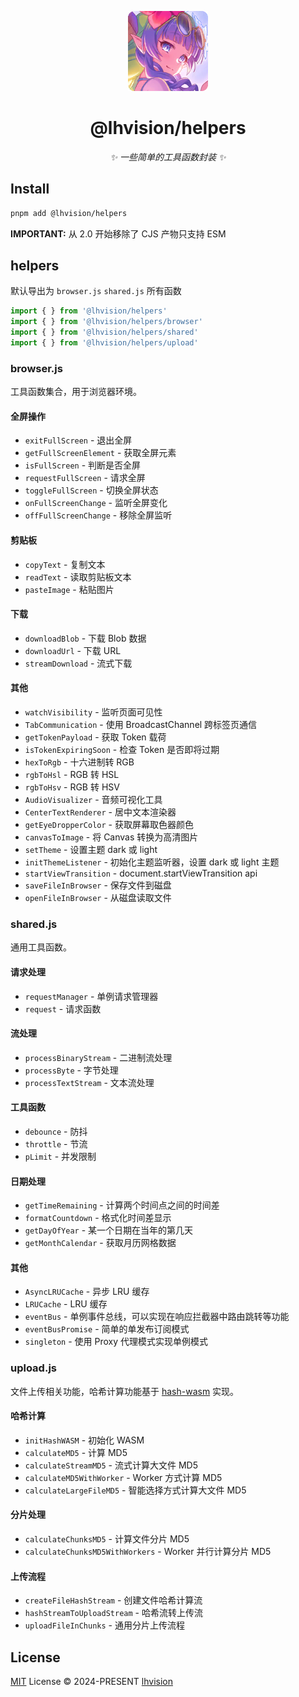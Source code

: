 <div align="center">

[![Ameth](https://raw.githubusercontent.com/lhvision/lhvision/main/images/Ameth.png)](https://github.com/lhvision/helpers)

# @lhvision/helpers

_✨ 一些简单的工具函数封装 ✨_

</div>

## Install

```bash
pnpm add @lhvision/helpers
```

**IMPORTANT:** 从 2.0 开始移除了 CJS 产物只支持 ESM

## helpers

默认导出为 `browser.js` `shared.js` 所有函数

```ts
import { } from '@lhvision/helpers'
import { } from '@lhvision/helpers/browser'
import { } from '@lhvision/helpers/shared'
import { } from '@lhvision/helpers/upload'
```

### browser.js

工具函数集合，用于浏览器环境。

#### 全屏操作

- `exitFullScreen` - 退出全屏
- `getFullScreenElement` - 获取全屏元素
- `isFullScreen` - 判断是否全屏
- `requestFullScreen` - 请求全屏
- `toggleFullScreen` - 切换全屏状态
- `onFullScreenChange` - 监听全屏变化
- `offFullScreenChange` - 移除全屏监听

#### 剪贴板

- `copyText` - 复制文本
- `readText` - 读取剪贴板文本
- `pasteImage` - 粘贴图片

#### 下载

- `downloadBlob` - 下载 Blob 数据
- `downloadUrl` - 下载 URL
- `streamDownload` - 流式下载

#### 其他

- `watchVisibility` - 监听页面可见性
- `TabCommunication` - 使用 BroadcastChannel 跨标签页通信
- `getTokenPayload` - 获取 Token 载荷
- `isTokenExpiringSoon` - 检查 Token 是否即将过期
- `hexToRgb` - 十六进制转 RGB
- `rgbToHsl` - RGB 转 HSL
- `rgbToHsv` - RGB 转 HSV
- `AudioVisualizer` - 音频可视化工具
- `CenterTextRenderer` - 居中文本渲染器
- `getEyeDropperColor` - 获取屏幕取色器颜色
- `canvasToImage` - 将 Canvas 转换为高清图片
- `setTheme` - 设置主题 dark 或 light
- `initThemeListener` - 初始化主题监听器，设置 dark 或 light 主题
- `startViewTransition` - document.startViewTransition api
- `saveFileInBrowser` - 保存文件到磁盘
- `openFileInBrowser` - 从磁盘读取文件

### shared.js

通用工具函数。

#### 请求处理

- `requestManager` - 单例请求管理器
- `request` - 请求函数

#### 流处理

- `processBinaryStream` - 二进制流处理
- `processByte` - 字节处理
- `processTextStream` - 文本流处理

#### 工具函数

- `debounce` - 防抖
- `throttle` - 节流
- `pLimit` - 并发限制

#### 日期处理

- `getTimeRemaining` - 计算两个时间点之间的时间差
- `formatCountdown` - 格式化时间差显示
- `getDayOfYear` - 某一个日期在当年的第几天
- `getMonthCalendar` - 获取月历网格数据

#### 其他

- `AsyncLRUCache` - 异步 LRU 缓存
- `LRUCache` - LRU 缓存
- `eventBus` - 单例事件总线，可以实现在响应拦截器中路由跳转等功能
- `eventBusPromise` - 简单的单发布订阅模式
- `singleton` - 使用 Proxy 代理模式实现单例模式

### upload.js

文件上传相关功能，哈希计算功能基于 [hash-wasm](https://github.com/Daninet/hash-wasm) 实现。

#### 哈希计算

- `initHashWASM` - 初始化 WASM
- `calculateMD5` - 计算 MD5
- `calculateStreamMD5` - 流式计算大文件 MD5
- `calculateMD5WithWorker` - Worker 方式计算 MD5
- `calculateLargeFileMD5` - 智能选择方式计算大文件 MD5

#### 分片处理

- `calculateChunksMD5` - 计算文件分片 MD5
- `calculateChunksMD5WithWorkers` - Worker 并行计算分片 MD5

#### 上传流程

- `createFileHashStream` - 创建文件哈希计算流
- `hashStreamToUploadStream` - 哈希流转上传流
- `uploadFileInChunks` - 通用分片上传流程

## License

[MIT](./LICENSE) License &copy; 2024-PRESENT [lhvision](https://github.com/lhvision)
